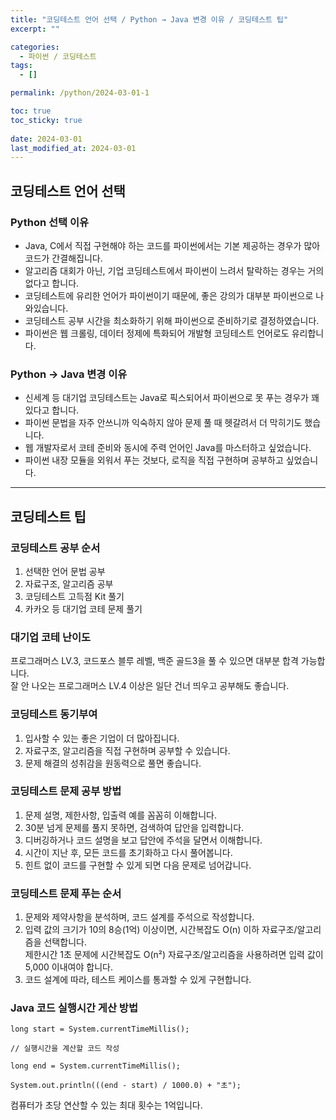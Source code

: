 ```yaml
---
title: "코딩테스트 언어 선택 / Python → Java 변경 이유 / 코딩테스트 팁"
excerpt: ""

categories:
  - 파이썬 / 코딩테스트
tags:
  - []

permalink: /python/2024-03-01-1

toc: true
toc_sticky: true
 
date: 2024-03-01
last_modified_at: 2024-03-01
---
```


## 코딩테스트 언어 선택
 
### Python 선택 이유
- Java, C에서 직접 구현해야 하는 코드를 파이썬에서는 기본 제공하는 경우가 많아 코드가 간결해집니다.  
- 알고리즘 대회가 아닌, 기업 코딩테스트에서 파이썬이 느려서 탈락하는 경우는 거의 없다고 합니다.  
- 코딩테스트에 유리한 언어가 파이썬이기 때문에, 좋은 강의가 대부분 파이썬으로 나와있습니다.  
- 코딩테스트 공부 시간을 최소화하기 위해 파이썬으로 준비하기로 결정하였습니다.  
- 파이썬은 웹 크롤링, 데이터 정제에 특화되어 개발형 코딩테스트 언어로도 유리합니다.

### Python → Java 변경 이유
- 신세계 등 대기업 코딩테스트는 Java로 픽스되어서 파이썬으로 못 푸는 경우가 꽤 있다고 합니다.  
- 파이썬 문법을 자주 안쓰니까 익숙하지 않아 문제 풀 때 헷갈려서 더 막히기도 했습니다.  
- 웹 개발자로서 코테 준비와 동시에 주력 언어인 Java를 마스터하고 싶었습니다.  
- 파이썬 내장 모듈을 외워서 푸는 것보다, 로직을 직접 구현하며 공부하고 싶었습니다.

---

## 코딩테스트 팁

### 코딩테스트 공부 순서
1. 선택한 언어 문법 공부
2. 자료구조, 알고리즘 공부
3. 코딩테스트 고득점 Kit 풀기
4. 카카오 등 대기업 코테 문제 풀기

### 대기업 코테 난이도 
프로그래머스 LV.3, 코드포스 블루 레벨, 백준 골드3을 풀 수 있으면 대부분 합격 가능합니다.  
잘 안 나오는 프로그래머스 LV.4 이상은 일단 건너 띄우고 공부해도 좋습니다.

### 코딩테스트 동기부여
1. 입사할 수 있는 좋은 기업이 더 많아집니다.
2. 자료구조, 알고리즘을 직접 구현하며 공부할 수 있습니다.
3. 문제 해결의 성취감을 원동력으로 풀면 좋습니다.

### 코딩테스트 문제 공부 방법
1. 문제 설명, 제한사항, 입출력 예를 꼼꼼히 이해합니다.
2. 30분 넘게 문제를 풀지 못하면, 검색하여 답안을 입력합니다.
3. 디버깅하거나 코드 설명을 보고 답안에 주석을 달면서 이해합니다.
4. 시간이 지난 후, 모든 코드를 초기화하고 다시 풀어봅니다.
5. 힌트 없이 코드를 구현할 수 있게 되면 다음 문제로 넘어갑니다.

### 코딩테스트 문제 푸는 순서
1. 문제와 제약사항을 분석하며, 코드 설계를 주석으로 작성합니다.
2. 입력 값의 크기가 10의 8승(1억) 이상이면, 시간복잡도 O(n) 이하 자료구조/알고리즘을 선택합니다.<br>
제한시간 1초 문제에 시간복잡도 O(n²) 자료구조/알고리즘을 사용하려면 입력 값이 5,000 이내여야 합니다.
4. 코드 설계에 따라, 테스트 케이스를 통과할 수 있게 구현합니다.

### Java 코드 실행시간 게산 방법
```
long start = System.currentTimeMillis();

// 실행시간을 계산할 코드 작성

long end = System.currentTimeMillis();

System.out.println(((end - start) / 1000.0) + "초");
```
컴퓨터가 초당 연산할 수 있는 최대 횟수는 1억입니다.